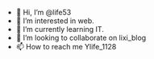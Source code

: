 - 👋 Hi, I’m @life53
- 👀 I’m interested in web.
- 🌱 I’m currently learning IT.
- 💞️ I’m looking to collaborate on lixi_blog
- 📫 How to reach me Ylife_1128

<!---
life53/life53 is a ✨ special ✨ repository because its `README.md` (this file) appears on your GitHub profile.
You can click the Preview link to take a look at your changes.
--->
